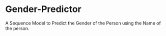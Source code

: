 # Gender-Predictor
A Sequence Model to Predict the Gender of the Person using the Name of the person.

